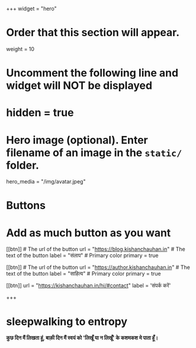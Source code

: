 +++
widget = "hero"
# Order that this section will appear.
weight = 10

# Uncomment the following line and widget will NOT be displayed
# hidden = true

# Hero image (optional). Enter filename of an image in the `static/` folder.
hero_media = "/img/avatar.jpeg"

# Buttons
# Add as much button as you want
[[btn]]
	# The url of the button
  url = "https://blog.kishanchauhan.in"
	# The text of the button
  label = "संलाप"
	# Primary color
	primary = true

[[btn]]
	# The url of the button
  url = "https://author.kishanchauhan.in"
	# The text of the button
  label = "साहित्य"
	# Primary color
	primary = true

[[btn]]
  url = "https://kishanchauhan.in/hi/#contact"
  label = 'संपर्क करें'

+++

# sleepwalking to **entropy**

**कुछ दिन मैं लिखता हूं, बाक़ी दिन मैं स्वयं को 'लिखूँ या न लिखूँ' के कशमकश मे पाता हूँ।**